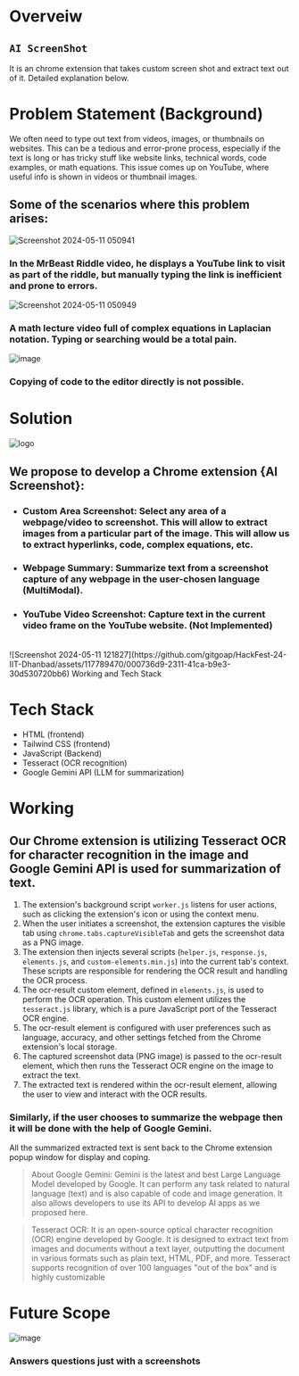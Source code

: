 # Overveiw

## ```AI ScreenShot```
It is an chrome extension that takes custom screen shot and extract text out of it. Detailed explanation below.

# Problem Statement (Background)

 We often need to type out text from videos, images, or thumbnails on websites. This can be a tedious and error-prone process, especially if the text is long or has tricky stuff like website links, technical words, code examples, or math equations. This issue comes up on YouTube, where useful info is shown in videos or thumbnail images.

## Some of the scenarios where this problem arises:
![Screenshot 2024-05-11 050941](https://github.com/gitgoap/HackFest-24-IIT-Dhanbad/assets/117789470/325fe373-5215-4602-b582-1e2d3e91d96c)

### In the MrBeast Riddle video, he displays a YouTube link to visit as part of the riddle, but manually typing the link is inefficient and prone to errors.





![Screenshot 2024-05-11 050949](https://github.com/gitgoap/HackFest-24-IIT-Dhanbad/assets/117789470/29019305-a63d-4443-89e8-2a67265befbe)

### A math lecture video full of complex equations in Laplacian notation. Typing or searching would be a total pain.


![image](https://github.com/gitgoap/HackFest-24-IIT-Dhanbad/assets/117789470/1d84b1e5-6e1e-49b4-aefc-3482b74f29d6)
<br>
### Copying of code to the editor directly is not possible.

# Solution

![logo](https://github.com/gitgoap/HackFest-24-IIT-Dhanbad/assets/117789470/121ddde6-77ed-4dad-b9ff-7da6ddffdb38)



## We propose to develop a Chrome extension {AI Screenshot}:



- ### Custom Area Screenshot: Select any area of a webpage/video to screenshot. This will allow to extract images from a particular part of the image. This will allow us to extract hyperlinks, code, complex equations, etc. 

- ### Webpage Summary: Summarize text from a screenshot capture of any webpage in the user-chosen language (MultiModal).
- ### YouTube Video Screenshot: Capture text in the current video frame on the YouTube website. (Not Implemented)
<br>
![Screenshot 2024-05-11 121827](https://github.com/gitgoap/HackFest-24-IIT-Dhanbad/assets/117789470/000736d9-2311-41ca-b9e3-30d530720bb6)
Working and Tech Stack


# Tech Stack
- HTML (frontend)
- Tailwind CSS (frontend)
- JavaScript (Backend)
- Tesseract (OCR recognition)
- Google Gemini API (LLM for summarization)










 #    Working

## Our Chrome extension is utilizing Tesseract OCR for character recognition in the image and Google Gemini API is used for summarization of text.
1. The extension's background script ```worker.js``` listens for user actions, such as clicking the extension's icon or using the context menu.
2. When the user initiates a screenshot, the extension captures the visible tab using ```chrome.tabs.captureVisibleTab``` and gets the screenshot data as a PNG image.
3. The extension then injects several scripts (```helper.js```, ```response.js```, ```elements.js```, and ```custom-elements.min.js```) into the current tab's context. These scripts are responsible for rendering the OCR result and handling the OCR process.
4. The ocr-result custom element, defined in ```elements.js```, is used to perform the OCR operation. This custom element utilizes the ```tesseract.js``` library, which is a pure JavaScript port of the Tesseract OCR engine.
5. The ocr-result element is configured with user preferences such as language, accuracy, and other settings fetched from the Chrome extension's local storage.
6. The captured screenshot data (PNG image) is passed to the ocr-result element, which then runs the Tesseract OCR engine on the image to extract the text.
7. The extracted text is rendered within the ocr-result element, allowing the user to view and interact with the OCR results.

 
### Similarly, if the user chooses to summarize the webpage then it will be done with the help of Google Gemini.
All the summarized extracted text is sent back to the Chrome extension popup window for display and coping.


> About Google Gemini: Gemini is the latest and best Large Language Model developed by Google. It can perform any task related to natural language (text) and is also capable of code and image generation.
It also allows developers to use its API to develop AI apps as we proposed here.

> Tesseract OCR: It is an open-source optical character recognition (OCR) engine developed by Google. It is designed to extract text from images and documents without a text layer, outputting the document in various formats such as plain text, HTML, PDF, and more. Tesseract supports recognition of over 100 languages "out of the box" and is highly customizable


# Future Scope
![image](https://github.com/gitgoap/HackFest-24-IIT-Dhanbad/assets/117789470/1592f070-2e07-436b-b268-dc25be5e8e53)
### Answers questions just with a screenshots















 
 




